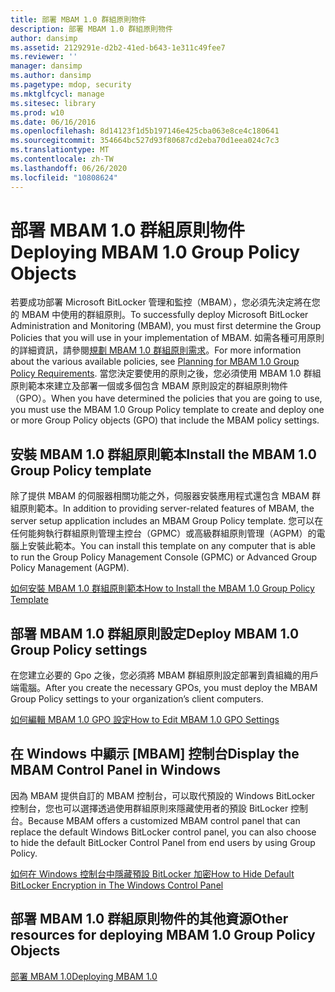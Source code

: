 ```yaml
---
title: 部署 MBAM 1.0 群組原則物件
description: 部署 MBAM 1.0 群組原則物件
author: dansimp
ms.assetid: 2129291e-d2b2-41ed-b643-1e311c49fee7
ms.reviewer: ''
manager: dansimp
ms.author: dansimp
ms.pagetype: mdop, security
ms.mktglfcycl: manage
ms.sitesec: library
ms.prod: w10
ms.date: 06/16/2016
ms.openlocfilehash: 8d14123f1d5b197146e425cba063e8ce4c180641
ms.sourcegitcommit: 354664bc527d93f80687cd2eba70d1eea024c7c3
ms.translationtype: MT
ms.contentlocale: zh-TW
ms.lasthandoff: 06/26/2020
ms.locfileid: "10808624"
---
```

# <span data-ttu-id="29976-103">部署 MBAM 1.0 群組原則物件</span><span class="sxs-lookup"><span data-stu-id="29976-103">Deploying MBAM 1.0 Group Policy Objects</span></span>


<span data-ttu-id="29976-104">若要成功部署 Microsoft BitLocker 管理和監控（MBAM），您必須先決定將在您的 MBAM 中使用的群組原則。</span><span class="sxs-lookup"><span data-stu-id="29976-104">To successfully deploy Microsoft BitLocker Administration and Monitoring (MBAM), you must first determine the Group Policies that you will use in your implementation of MBAM.</span></span> <span data-ttu-id="29976-105">如需各種可用原則的詳細資訊，請參閱[規劃 MBAM 1.0 群組原則需求](planning-for-mbam-10-group-policy-requirements.md)。</span><span class="sxs-lookup"><span data-stu-id="29976-105">For more information about the various available policies, see [Planning for MBAM 1.0 Group Policy Requirements](planning-for-mbam-10-group-policy-requirements.md).</span></span> <span data-ttu-id="29976-106">當您決定要使用的原則之後，您必須使用 MBAM 1.0 群組原則範本來建立及部署一個或多個包含 MBAM 原則設定的群組原則物件（GPO）。</span><span class="sxs-lookup"><span data-stu-id="29976-106">When you have determined the policies that you are going to use, you must use the MBAM 1.0 Group Policy template to create and deploy one or more Group Policy objects (GPO) that include the MBAM policy settings.</span></span>

## <span data-ttu-id="29976-107">安裝 MBAM 1.0 群組原則範本</span><span class="sxs-lookup"><span data-stu-id="29976-107">Install the MBAM 1.0 Group Policy template</span></span>


<span data-ttu-id="29976-108">除了提供 MBAM 的伺服器相關功能之外，伺服器安裝應用程式還包含 MBAM 群組原則範本。</span><span class="sxs-lookup"><span data-stu-id="29976-108">In addition to providing server-related features of MBAM, the server setup application includes an MBAM Group Policy template.</span></span> <span data-ttu-id="29976-109">您可以在任何能夠執行群組原則管理主控台（GPMC）或高級群組原則管理（AGPM）的電腦上安裝此範本。</span><span class="sxs-lookup"><span data-stu-id="29976-109">You can install this template on any computer that is able to run the Group Policy Management Console (GPMC) or Advanced Group Policy Management (AGPM).</span></span>

[<span data-ttu-id="29976-110">如何安裝 MBAM 1.0 群組原則範本</span><span class="sxs-lookup"><span data-stu-id="29976-110">How to Install the MBAM 1.0 Group Policy Template</span></span>](how-to-install-the-mbam-10-group-policy-template.md)

## <span data-ttu-id="29976-111">部署 MBAM 1.0 群組原則設定</span><span class="sxs-lookup"><span data-stu-id="29976-111">Deploy MBAM 1.0 Group Policy settings</span></span>


<span data-ttu-id="29976-112">在您建立必要的 Gpo 之後，您必須將 MBAM 群組原則設定部署到貴組織的用戶端電腦。</span><span class="sxs-lookup"><span data-stu-id="29976-112">After you create the necessary GPOs, you must deploy the MBAM Group Policy settings to your organization’s client computers.</span></span>

[<span data-ttu-id="29976-113">如何編輯 MBAM 1.0 GPO 設定</span><span class="sxs-lookup"><span data-stu-id="29976-113">How to Edit MBAM 1.0 GPO Settings</span></span>](how-to-edit-mbam-10-gpo-settings.md)

## <span data-ttu-id="29976-114">在 Windows 中顯示 [MBAM] 控制台</span><span class="sxs-lookup"><span data-stu-id="29976-114">Display the MBAM Control Panel in Windows</span></span>


<span data-ttu-id="29976-115">因為 MBAM 提供自訂的 MBAM 控制台，可以取代預設的 Windows BitLocker 控制台，您也可以選擇透過使用群組原則來隱藏使用者的預設 BitLocker 控制台。</span><span class="sxs-lookup"><span data-stu-id="29976-115">Because MBAM offers a customized MBAM control panel that can replace the default Windows BitLocker control panel, you can also choose to hide the default BitLocker Control Panel from end users by using Group Policy.</span></span>

[<span data-ttu-id="29976-116">如何在 Windows 控制台中隱藏預設 BitLocker 加密</span><span class="sxs-lookup"><span data-stu-id="29976-116">How to Hide Default BitLocker Encryption in The Windows Control Panel</span></span>](how-to-hide-default-bitlocker-encryption-in-the-windows-control-panel.md)

## <span data-ttu-id="29976-117">部署 MBAM 1.0 群組原則物件的其他資源</span><span class="sxs-lookup"><span data-stu-id="29976-117">Other resources for deploying MBAM 1.0 Group Policy Objects</span></span>


[<span data-ttu-id="29976-118">部署 MBAM 1.0</span><span class="sxs-lookup"><span data-stu-id="29976-118">Deploying MBAM 1.0</span></span>](deploying-mbam-10.md)

 

 





